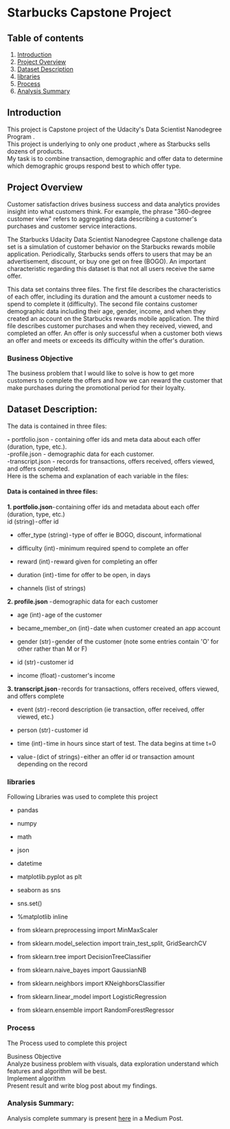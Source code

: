 # Starbucks Capstone Project
## Table of contents
1. [Introduction](https://github.com/aparna-git-swe/Starbucks/blob/master/README.md#introduction)
2. [Project Overview](https://github.com/aparna-git-swe/Starbucks/blob/master/README.md#project-overview)
3. [Dataset Description](https://github.com/aparna-git-swe/Starbucks/blob/master/README.md#dataset-description)
4. [libraries](https://github.com/aparna-git-swe/Starbucks/blob/master/README.md#libraries)
5. [Process](https://github.com/aparna-git-swe/Starbucks/blob/master/README.md#process)
6. [Analysis Summary](https://github.com/aparna-git-swe/Starbucks/blob/master/README.md#analysis-summary)

## Introduction
This project is Capstone project  of the Udacity's Data Scientist Nanodegree Program .<br/>
This project is underlying to only one product ,where as Starbucks sells dozens of products.<br/>
My task is to combine transaction, demographic and offer data to determine which demographic groups respond best to which offer type.

## Project Overview
Customer satisfaction drives business success and data analytics provides insight into what customers think. For example, the phrase "360-degree customer view" refers to aggregating data describing a customer's purchases and customer service interactions.<br/>

The Starbucks Udacity Data Scientist Nanodegree Capstone challenge data set is a simulation of customer behavior on the Starbucks rewards mobile application. Periodically, Starbucks sends offers to users that may be an advertisement, discount, or buy one get on free (BOGO). An important characteristic regarding this dataset is that not all users receive the same offer.<br/>

This data set contains three files. The first file describes the characteristics of each offer, including its duration and the amount a customer needs to spend to complete it (difficulty). The second file contains customer demographic data including their age, gender, income, and when they created an account on the Starbucks rewards mobile application. The third file describes customer purchases and when they received, viewed, and completed an offer. An offer is only successful when a customer both views an offer and meets or exceeds its difficulty within the offer's duration.<br/>

### Business Objective

The business problem that I would like to solve is how to get more customers to complete the offers and how we can reward the customer that make purchases during the promotional period for their loyalty.

## Dataset Description:

The data is contained in three files:<br/>

 **-** portfolio.json - containing offer ids and meta data about each offer (duration, type, etc.).<br/>
 -profile.json - demographic data for each customer.<br/>
 -transcript.json - records for transactions, offers received, offers viewed, and offers completed.<br/>
Here is the schema and explanation of each variable in the files:<br/>

#### Data is contained in three files:

**1. portfolio.json**- containing offer ids and metadata about each offer (duration, type, etc.) <br/>
id (string) - offer id<br/>

- offer_type (string) - type of offer ie BOGO, discount, informational<br/>

- difficulty (int) - minimum required spend to complete an offer<br/>

- reward (int) - reward given for completing an offer<br/>

- duration (int) - time for offer to be open, in days<br/>

- channels (list of strings)<br/>

**2. profile.json** - demographic data for each customer<br/>
- age (int) - age of the customer<br/>

- became_member_on (int) - date when customer created an app account<br/>

- gender (str) - gender of the customer (note some entries contain 'O' for other rather than M or F)<br/>

- id (str) - customer id<br/>

- income (float) - customer's income<br/>

**3. transcript.json** - records for transactions, offers received, offers viewed, and offers complete <br/>
- event (str) - record description (ie transaction, offer received, offer viewed, etc.)<br/>

- person (str) - customer id<br/>

- time (int) - time in hours since start of test. The data begins at time t=0<br/>

- value - (dict of strings) - either an offer id or transaction amount depending on the record<br/>

### libraries
Following Libraries was used to complete this project

- pandas<br/>

- numpy<br/>

- math<br/>

- json<br/>

- datetime

- matplotlib.pyplot as plt

- seaborn as sns

- sns.set()

- %matplotlib inline

- from sklearn.preprocessing import MinMaxScaler<br/>

- from sklearn.model_selection import train_test_split, GridSearchCV<br/>

- from sklearn.tree import DecisionTreeClassifier<br/>

- from sklearn.naive_bayes import GaussianNB<br/>

- from sklearn.neighbors import KNeighborsClassifier<br/>

- from sklearn.linear_model import LogisticRegression<br/>

- from sklearn.ensemble import RandomForestRegressor<br/>

### Process
The Process used to complete this project<br/>

Business Objective<br/>
Analyze business problem with visuals, data exploration understand which features and algorithm will be best.<br/>
Implement algorithm<br/>
Present result and write blog post about my findings.<br/>

### Analysis Summary:
Analysis complete summary is present [here](https://bantuaparna.medium.com/starbucks-rewards-b8c1f0c22e9a) in a Medium Post.
